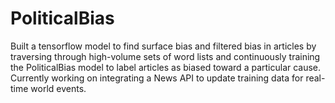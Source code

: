 # PoliticalBias
Built a tensorflow model to find surface bias and filtered bias in articles by traversing through high-volume sets of word lists and continuously training the PoliticalBias model to label articles as biased toward a particular cause.   Currently working on integrating a News API to update training data for real-time world events.
